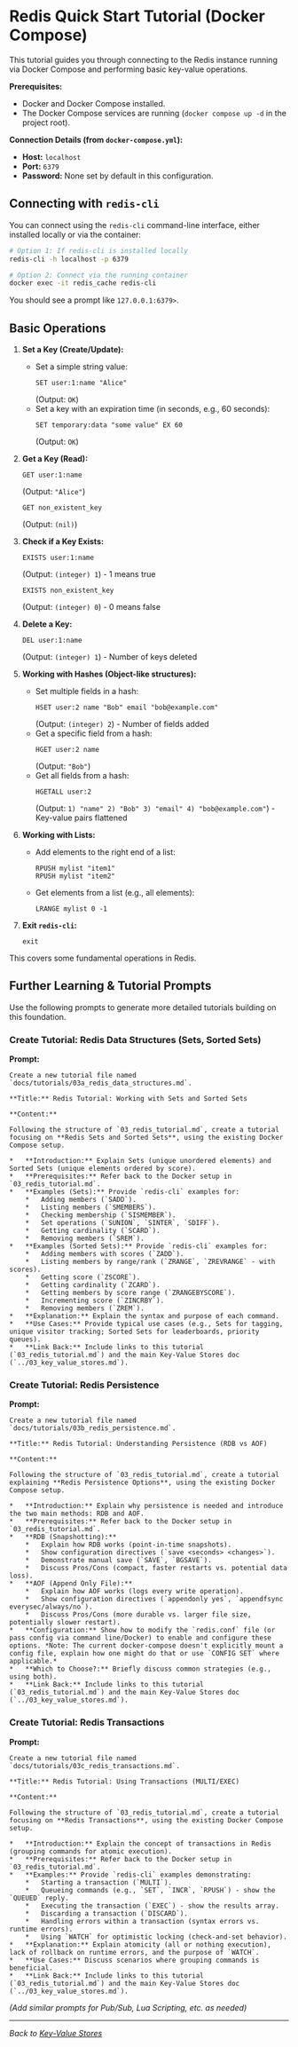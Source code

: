 # Redis Quick Start Tutorial (Docker Compose)

This tutorial guides you through connecting to the Redis instance running via Docker Compose and performing basic key-value operations.

**Prerequisites:**

*   Docker and Docker Compose installed.
*   The Docker Compose services are running (`docker compose up -d` in the project root).

**Connection Details (from `docker-compose.yml`):**

*   **Host:** `localhost`
*   **Port:** `6379`
*   **Password:** None set by default in this configuration.

## Connecting with `redis-cli`

You can connect using the `redis-cli` command-line interface, either installed locally or via the container:

```bash
# Option 1: If redis-cli is installed locally
redis-cli -h localhost -p 6379

# Option 2: Connect via the running container
docker exec -it redis_cache redis-cli
```

You should see a prompt like `127.0.0.1:6379>`.

## Basic Operations

1.  **Set a Key (Create/Update):**
    *   Set a simple string value:
        ```redis
        SET user:1:name "Alice"
        ```
        (Output: `OK`)
    *   Set a key with an expiration time (in seconds, e.g., 60 seconds):
        ```redis
        SET temporary:data "some value" EX 60
        ```
        (Output: `OK`)

2.  **Get a Key (Read):**
    ```redis
    GET user:1:name
    ```
    (Output: `"Alice"`)

    ```redis
    GET non_existent_key
    ```
    (Output: `(nil)`)

3.  **Check if a Key Exists:**
    ```redis
    EXISTS user:1:name
    ```
    (Output: `(integer) 1`) - 1 means true

    ```redis
    EXISTS non_existent_key
    ```
    (Output: `(integer) 0`) - 0 means false

4.  **Delete a Key:**
    ```redis
    DEL user:1:name
    ```
    (Output: `(integer) 1`) - Number of keys deleted

5.  **Working with Hashes (Object-like structures):**
    *   Set multiple fields in a hash:
        ```redis
        HSET user:2 name "Bob" email "bob@example.com"
        ```
        (Output: `(integer) 2`) - Number of fields added
    *   Get a specific field from a hash:
        ```redis
        HGET user:2 name
        ```
        (Output: `"Bob"`)
    *   Get all fields from a hash:
        ```redis
        HGETALL user:2
        ```
        (Output: `1) "name"
                 2) "Bob"
                 3) "email"
                 4) "bob@example.com"`) - Key-value pairs flattened

6.  **Working with Lists:**
    *   Add elements to the right end of a list:
        ```redis
        RPUSH mylist "item1"
        RPUSH mylist "item2"
        ```
    *   Get elements from a list (e.g., all elements):
        ```redis
        LRANGE mylist 0 -1
        ```

7.  **Exit `redis-cli`:**
    ```redis
    exit
    ```

This covers some fundamental operations in Redis.

## Further Learning & Tutorial Prompts

Use the following prompts to generate more detailed tutorials building on this foundation.

### Create Tutorial: Redis Data Structures (Sets, Sorted Sets)

**Prompt:**

```text
Create a new tutorial file named `docs/tutorials/03a_redis_data_structures.md`.

**Title:** Redis Tutorial: Working with Sets and Sorted Sets

**Content:**

Following the structure of `03_redis_tutorial.md`, create a tutorial focusing on **Redis Sets and Sorted Sets**, using the existing Docker Compose setup.

*   **Introduction:** Explain Sets (unique unordered elements) and Sorted Sets (unique elements ordered by score).
*   **Prerequisites:** Refer back to the Docker setup in `03_redis_tutorial.md`.
*   **Examples (Sets):** Provide `redis-cli` examples for:
    *   Adding members (`SADD`).
    *   Listing members (`SMEMBERS`).
    *   Checking membership (`SISMEMBER`).
    *   Set operations (`SUNION`, `SINTER`, `SDIFF`).
    *   Getting cardinality (`SCARD`).
    *   Removing members (`SREM`).
*   **Examples (Sorted Sets):** Provide `redis-cli` examples for:
    *   Adding members with scores (`ZADD`).
    *   Listing members by range/rank (`ZRANGE`, `ZREVRANGE` - with scores).
    *   Getting score (`ZSCORE`).
    *   Getting cardinality (`ZCARD`).
    *   Getting members by score range (`ZRANGEBYSCORE`).
    *   Incrementing score (`ZINCRBY`).
    *   Removing members (`ZREM`).
*   **Explanation:** Explain the syntax and purpose of each command.
*   **Use Cases:** Provide typical use cases (e.g., Sets for tagging, unique visitor tracking; Sorted Sets for leaderboards, priority queues).
*   **Link Back:** Include links to this tutorial (`03_redis_tutorial.md`) and the main Key-Value Stores doc (`../03_key_value_stores.md`).
```

### Create Tutorial: Redis Persistence

**Prompt:**

```text
Create a new tutorial file named `docs/tutorials/03b_redis_persistence.md`.

**Title:** Redis Tutorial: Understanding Persistence (RDB vs AOF)

**Content:**

Following the structure of `03_redis_tutorial.md`, create a tutorial explaining **Redis Persistence Options**, using the existing Docker Compose setup.

*   **Introduction:** Explain why persistence is needed and introduce the two main methods: RDB and AOF.
*   **Prerequisites:** Refer back to the Docker setup in `03_redis_tutorial.md`.
*   **RDB (Snapshotting):**
    *   Explain how RDB works (point-in-time snapshots).
    *   Show configuration directives (`save <seconds> <changes>`).
    *   Demonstrate manual save (`SAVE`, `BGSAVE`).
    *   Discuss Pros/Cons (compact, faster restarts vs. potential data loss).
*   **AOF (Append Only File):**
    *   Explain how AOF works (logs every write operation).
    *   Show configuration directives (`appendonly yes`, `appendfsync everysec/always/no`).
    *   Discuss Pros/Cons (more durable vs. larger file size, potentially slower restart).
*   **Configuration:** Show how to modify the `redis.conf` file (or pass config via command line/Docker) to enable and configure these options. *Note: The current docker-compose doesn't explicitly mount a config file, explain how one might do that or use `CONFIG SET` where applicable.*
*   **Which to Choose?:** Briefly discuss common strategies (e.g., using both).
*   **Link Back:** Include links to this tutorial (`03_redis_tutorial.md`) and the main Key-Value Stores doc (`../03_key_value_stores.md`).
```

### Create Tutorial: Redis Transactions

**Prompt:**

```text
Create a new tutorial file named `docs/tutorials/03c_redis_transactions.md`.

**Title:** Redis Tutorial: Using Transactions (MULTI/EXEC)

**Content:**

Following the structure of `03_redis_tutorial.md`, create a tutorial focusing on **Redis Transactions**, using the existing Docker Compose setup.

*   **Introduction:** Explain the concept of transactions in Redis (grouping commands for atomic execution).
*   **Prerequisites:** Refer back to the Docker setup in `03_redis_tutorial.md`.
*   **Examples:** Provide `redis-cli` examples demonstrating:
    *   Starting a transaction (`MULTI`).
    *   Queueing commands (e.g., `SET`, `INCR`, `RPUSH`) - show the `QUEUED` reply.
    *   Executing the transaction (`EXEC`) - show the results array.
    *   Discarding a transaction (`DISCARD`).
    *   Handling errors within a transaction (syntax errors vs. runtime errors).
    *   Using `WATCH` for optimistic locking (check-and-set behavior).
*   **Explanation:** Explain atomicity (all or nothing execution), lack of rollback on runtime errors, and the purpose of `WATCH`.
*   **Use Cases:** Discuss scenarios where grouping commands is beneficial.
*   **Link Back:** Include links to this tutorial (`03_redis_tutorial.md`) and the main Key-Value Stores doc (`../03_key_value_stores.md`).
```

*(Add similar prompts for Pub/Sub, Lua Scripting, etc. as needed)*

---
*Back to [Key-Value Stores](../03_key_value_stores.md)*
